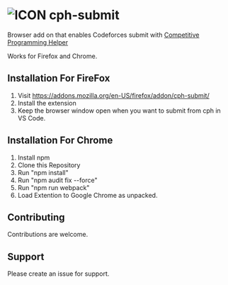 # ![ICON](icon-48.png) cph-submit

Browser add on that enables Codeforces submit with [Competitive Programming Helper](https://github.com/agrawal-d/cph)

Works for Firefox and Chrome.

## Installation For FireFox

1. Visit https://addons.mozilla.org/en-US/firefox/addon/cph-submit/
1. Install the extension
1. Keep the browser window open when you want to submit from cph in VS Code.

## Installation For Chrome

1. Install npm
1. Clone this Repository
1. Run "npm install"
1. Run "npm audit fix --force"
1. Run "npm run webpack"
1. Load Extention to Google Chrome as unpacked.


## Contributing

Contributions are welcome.

## Support

Please create an issue for support.
